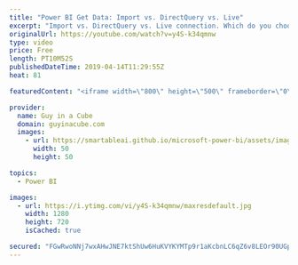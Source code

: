```yaml
---
title: "Power BI Get Data: Import vs. DirectQuery vs. Live"
excerpt: "Import vs. DirectQuery vs. Live connection. Which do you choose and why in Power BI? Adam looks at the three options when creating reports in Power BI Desktop.   DirectQuery in SQL Server 2016 Analysis Services Whitepaper https://blogs.msdn.microsoft.com/analysisservices/2017/04/06/directquery-in-sql-server-2016-analysis-services-whitepaper/"
originalUrl: https://youtube.com/watch?v=y4S-k34qmnw
type: video
price: Free
length: PT10M52S
publishedDateTime: 2019-04-14T11:29:55Z
heat: 81

featuredContent: "<iframe width=\"800\" height=\"500\" frameborder=\"0\" src=\"https://www.youtube.com/embed/y4S-k34qmnw\" allow=\"accelerometer; autoplay; encrypted-media; gyroscope; picture-in-picture\" allowfullscreen></iframe>"

provider:
  name: Guy in a Cube
  domain: guyinacube.com
  images:
    - url: https://smartableai.github.io/microsoft-power-bi/assets/images/organizations/guyinacube.com-50x50.jpg
      width: 50
      height: 50

topics:
  - Power BI

images:
  - url: https://i.ytimg.com/vi/y4S-k34qmnw/maxresdefault.jpg
    width: 1280
    height: 720
    isCached: true

secured: "FGwRwoNNj7wxAHwJNE7ktShUw6HuKVYKYMTp9r1aKcbnLC6qZ6v8LEOr90UGpsAg8dIw/5zFAncudRpQnqK+XRBUpYJs3BZmbnYEoOxFugjN11oOXW6cUWY6hnRxZRMXqgbs2uE/aUuMxXKTAfkvZnpOBYrUQBaAr8GbseekH5o9Jw5gB625aFA1RbdY9/+XEThjSn0FQ0jrS3S8tOoqcjxBpEjHhA3vCGsM54EXHLlla0mLrKnc86FW3si/aOmy/CqQXFsqvBzasaId2yZ/hk4uBcWBWdSQAvcGoBAMn2Fzc48CNjo7q00KTaeSoFqPTS+/TQkhrtULeAcBW/WZpLdnbBe1M5ayDQBh0t+DDIVIYO9X+rwWVCy85NXXXeq/jGV7m0eAa71otHHNhKg9vo+kwrlS0ByaOk0d//mbB5XvEz1Wgbh34sTCAdmQmU73;oyf5zhIITawS6DTOUFTvCw=="
---
```


